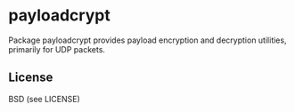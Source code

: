 payloadcrypt
===
Package payloadcrypt provides payload encryption and decryption
utilities, primarily for UDP packets.

License
---
BSD (see LICENSE)

